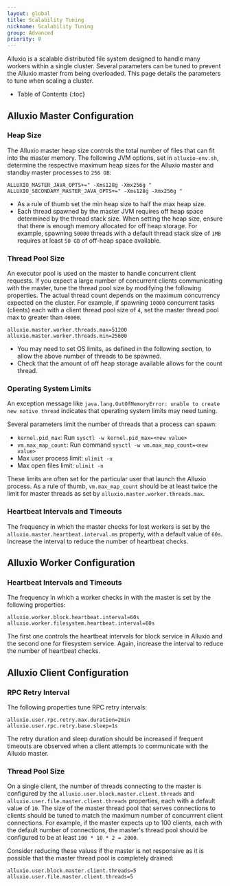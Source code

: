 ```yaml
---
layout: global
title: Scalability Tuning
nickname: Scalability Tuning
group: Advanced
priority: 0
---
```


Alluxio is a scalable distributed file system designed to handle many workers within a single cluster.
Several parameters can be tuned to prevent the Alluxio master from being overloaded.
This page details the parameters to tune when scaling a cluster.

* Table of Contents
{:toc}

## Alluxio Master Configuration

### Heap Size

The Alluxio master heap size controls the total number of files that can fit into the master memory.
The following JVM options, set in `alluxio-env.sh`, determine the respective maximum heap sizes for the
Alluxio master and standby master processes to `256 GB`:

```properties
ALLUXIO_MASTER_JAVA_OPTS+=" -Xms128g -Xmx256g "
ALLUXIO_SECONDARY_MASTER_JAVA_OPTS+=" -Xms128g -Xmx256g "
```

* As a rule of thumb set the min heap size to half the max heap size.
* Each thread spawned by the master JVM requires off heap space determined by the thread stack size.
When setting the heap size, ensure that there is enough memory allocated for off heap storage.
For example, spawning `50000` threads with a default thread stack size of `1MB` requires at least
`50 GB` of off-heap space available.

### Thread Pool Size

An executor pool is used on the master to handle concurrent client requests. If you expect a large
number of concurrent clients communicating with the master, tune the thread pool size by modifying
the following properties. The actual thread count depends on the maximum concurrency expected on the
cluster. For example, if spawning `10000` concurrent tasks (clients) each with a client thread
pool size of `4`, set the master thread pool max to greater than `40000`.

```properties
alluxio.master.worker.threads.max=51200
alluxio.master.worker.threads.min=25600
```

* You may need to set OS limits, as defined in the following section, to allow the above number of
threads to be spawned.
* Check that the amount of off heap storage available allows for the count thread.

### Operating System Limits

An exception message like `java.lang.OutOfMemoryError: unable to create new native thread`
indicates that operating system limits may need tuning.

Several parameters limit the number of threads that a process can spawn:
- `kernel.pid_max`: Run `sysctl -w kernel.pid_max=<new value>`
- `vm.max_map_count`: Run command `sysctl -w vm.max_map_count=<new value>`
- Max user process limit: `ulimit -u`
- Max open files limit: `ulimit -n`

These limits are often set for the particular user that launch the Alluxio process.
As a rule of thumb, `vm.max_map_count` should be at least twice the limit for master threads
as set by `alluxio.master.worker.threads.max`.

### Heartbeat Intervals and Timeouts

The frequency in which the master checks for lost workers is set by the
`alluxio.master.heartbeat.interval.ms` property, with a default value of `60s`.
Increase the interval to reduce the number of heartbeat checks.

## Alluxio Worker Configuration

### Heartbeat Intervals and Timeouts

The frequency in which a worker checks in with the master is set by the following properties:
```properties
alluxio.worker.block.heartbeat.interval=60s
alluxio.worker.filesystem.heartbeat.interval=60s
```
The first one controls the heartbeat intervals for block service in Alluxio and the second one for 
filesystem service.
Again, increase the interval to reduce the number of heartbeat checks.

## Alluxio Client Configuration

### RPC Retry Interval

The following properties tune RPC retry intervals:

```properties
alluxio.user.rpc.retry.max.duration=2min
alluxio.user.rpc.retry.base.sleep=1s
```

The retry duration and sleep duration should be increased if frequent timeouts are observed
when a client attempts to communicate with the Alluxio master.

### Thread Pool Size

On a single client, the number of threads connecting to the master is configured by the
`alluxio.user.block.master.client.threads` and `alluxio.user.file.master.client.threads` properties,
each with a default value of `10`.
The size of the master thread pool that serves connections to clients should be tuned to match
the maximum number of concurrrent client connections.
For example, if the master expects up to 100 clients, each with the default number of connections,
the master's thread pool should be configured to be at least `100 * 10 * 2 = 2000`.

Consider reducing these values if the master is not responsive
as it is possible that the master thread pool is completely drained:

```properties
alluxio.user.block.master.client.threads=5
alluxio.user.file.master.client.threads=5
```
